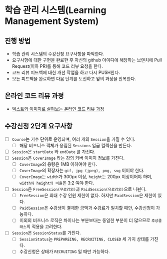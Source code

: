 # 학습 관리 시스템(Learning Management System)
## 진행 방법
* 학습 관리 시스템의 수강신청 요구사항을 파악한다.
* 요구사항에 대한 구현을 완료한 후 자신의 github 아이디에 해당하는 브랜치에 Pull Request(이하 PR)를 통해 코드 리뷰 요청을 한다.
* 코드 리뷰 피드백에 대한 개선 작업을 하고 다시 PUSH한다.
* 모든 피드백을 완료하면 다음 단계를 도전하고 앞의 과정을 반복한다.

## 온라인 코드 리뷰 과정
* [텍스트와 이미지로 살펴보는 온라인 코드 리뷰 과정](https://github.com/next-step/nextstep-docs/tree/master/codereview)

## 수강신청 2단계 요구사항
- [ ] `Course`는 기수 단위로 운영되며, 여러 개의 `Session`을 가질 수 있다.
  - [ ] 해당 비즈니스 객체가 응집된 `Sessions` 일급 컬렉션을 만든다.
- [ ] `Session`은 `startDate` 와 `endDate` 를 가진다.
- [ ] `Session`은 `CoverImage` 라는 강의 커버 이미지 정보를 가진다.
  - [ ] `CoverImage`의 용량은 1MB 이하여야 한다.
  - [ ] `CoverImage`의 확장자는 `gif, jpg (jpeg), png, svg` 이어야 한다.
  - [ ] `CoverImage`는 `width`가 300px 이상, `height`는 200px 이상이어야 하며, `width와 height의 비율`은 3:2 여야 한다.
- [ ] `Session`은 `FreeSession(무료강의)`과 `PaidSession(유료강의)`으로 나뉜다.
  - [ ] `FreeSession`은 최대 수강 인원 제한이 없다. 하지만 `PaidSession`은 제한이 있다.
  - [ ] `PaidSession`은 수강생이 결체한 금액과 수강료가 일치할 때만, 수강신청이 가능하다.
  - [ ] 이외의 비즈니스 로직은 차이나는 부분보다는 동일한 부분이 더 많으므로 `추상클래스`의 적용을 고려한다.
- [ ] `Session`은 `SessionStatus`를 가진다.
   - [ ] `SessionStatus`는 `PREPAREING, RECRUITING, CLOSED` 세 가지 상태를 가진다.
   - [ ] 수강신청은 상태가 `RECRUITING` 일 때만 가능하다.